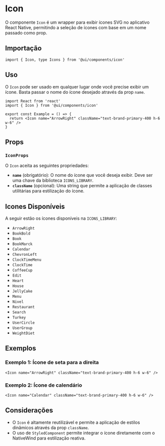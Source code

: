 # Icon

O componente `Icon` é um wrapper para exibir ícones SVG no aplicativo React Native, permitindo a seleção de ícones com base em um nome passado como prop.

## Importação

```tsx
import { Icon, type Icons } from '@ui/components/icon'
```

## Uso

O `Icon` pode ser usado em qualquer lugar onde você precise exibir um ícone. Basta passar o nome do ícone desejado através da prop `name`.

```tsx
import React from 'react'
import { Icon } from '@ui/components/icon'

export const Example = () => {
  return <Icon name="ArrowRight" className="text-brand-primary-400 h-6 w-6" />
}
```

## Props

### `IconProps`

O `Icon` aceita as seguintes propriedades:

- **`name`** (obrigatório): O nome do ícone que você deseja exibir. Deve ser uma chave da biblioteca `ICONS_LIBRARY`.
- **`className`** (opcional): Uma string que permite a aplicação de classes utilitárias para estilização do ícone.

## Icones Disponíveis

A seguir estão os ícones disponíveis na `ICONS_LIBRARY`:

- `ArrowRight`
- `BookBold`
- `Book`
- `BookMarck`
- `Calendar`
- `ChevronLeft`
- `ClockTimeMenu`
- `ClockTime`
- `CoffeeCup`
- `Edit`
- `Heart`
- `House`
- `JellyCake`
- `Menu`
- `Nivel`
- `Restaurant`
- `Search`
- `Turkey`
- `UserCircle`
- `UserGroup`
- `WeightDiet`

## Exemplos

### Exemplo 1: Ícone de seta para a direita

```tsx
<Icon name="ArrowRight" className="text-brand-primary-400 h-6 w-6" />
```

### Exemplo 2: Ícone de calendário

```tsx
<Icon name="Calendar" className="text-brand-primary-400 h-6 w-6" />
```

## Considerações

- O `Icon` é altamente reutilizável e permite a aplicação de estilos dinâmicos através da prop `className`.
- O uso de `StyledComponent` permite integrar o ícone diretamente com o NativeWind para estilização reativa.
